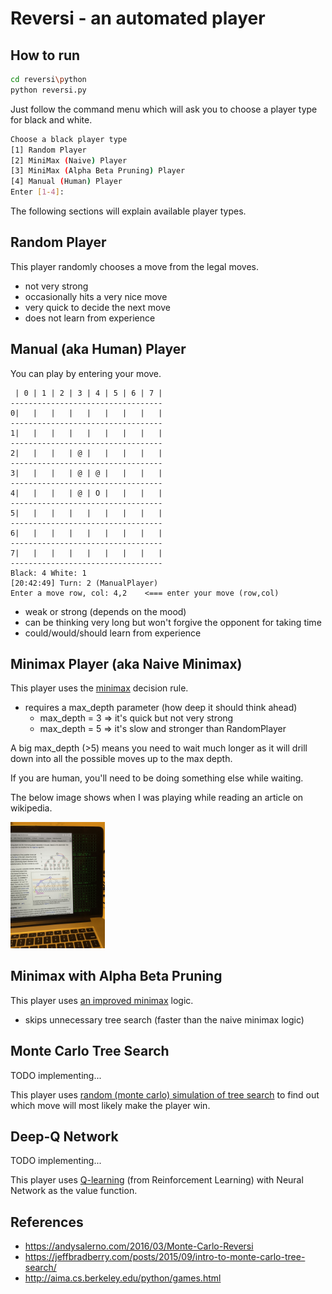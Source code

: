# Reversi - an automated player

## How to run 

```bash
cd reversi\python
python reversi.py
```

Just follow the command menu which will ask you to choose a player type for black and white.  

```bash
Choose a black player type
[1] Random Player
[2] MiniMax (Naive) Player
[3] MiniMax (Alpha Beta Pruning) Player
[4] Manual (Human) Player
Enter [1-4]: 
```

The following sections will explain available player types.

## Random Player

This player randomly chooses a move from the legal moves.

- not very strong
- occasionally hits a very nice move
- very quick to decide the next move
- does not learn from experience

## Manual (aka Human) Player

You can play by entering your move.

```
 | 0 | 1 | 2 | 3 | 4 | 5 | 6 | 7 | 
----------------------------------
0|   |   |   |   |   |   |   |   | 
----------------------------------
1|   |   |   |   |   |   |   |   | 
----------------------------------
2|   |   |   | @ |   |   |   |   | 
----------------------------------
3|   |   |   | @ | @ |   |   |   | 
----------------------------------
4|   |   |   | @ | O |   |   |   | 
----------------------------------
5|   |   |   |   |   |   |   |   | 
----------------------------------
6|   |   |   |   |   |   |   |   | 
----------------------------------
7|   |   |   |   |   |   |   |   | 
----------------------------------
Black: 4 White: 1
[20:42:49] Turn: 2 (ManualPlayer)
Enter a move row, col: 4,2    <=== enter your move (row,col)
```

- weak or strong (depends on the mood)
- can be thinking very long but won't forgive the opponent for taking time 
- could/would/should learn from experience

## Minimax Player (aka Naive Minimax)

This player uses the [minimax](https://en.wikipedia.org/wiki/Minimax) decision rule. 

- requires a max_depth parameter (how deep it should think ahead)
  + max_depth = 3 => it's quick but not very strong
  + max_depth = 5 => it's slow and stronger than RandomPlayer

A big max_depth (>5) means you need to wait much longer as it will drill down 
into all the possible moves up to the max depth.

If you are human, you'll need to be doing something else while waiting.  

The below image shows when I was playing while reading an article on wikipedia.

<img src="images/reversi_play.png" width="30%"/>

## Minimax with Alpha Beta Pruning

This player uses [an improved minimax](https://en.wikipedia.org/wiki/Alpha–beta_pruning) logic.

- skips unnecessary tree search (faster than the naive minimax logic)

## Monte Carlo Tree Search

TODO implementing...

This player uses [random (monte carlo) simulation of tree search](https://en.wikipedia.org/wiki/Monte_Carlo_tree_search) to find out 
which move will most likely make the player win.

## Deep-Q Network

TODO implementing...

This player uses [Q-learning](https://en.wikipedia.org/wiki/Q-learning) (from Reinforcement Learning) with Neural Network as the value function.

## References
- https://andysalerno.com/2016/03/Monte-Carlo-Reversi
- https://jeffbradberry.com/posts/2015/09/intro-to-monte-carlo-tree-search/
- http://aima.cs.berkeley.edu/python/games.html

